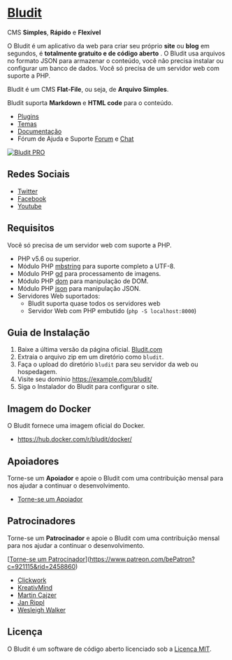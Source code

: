 [Bludit](https://www.bludit.com/)
================================
CMS **Simples**, **Rápido** e **Flexível**

O Bludit é um aplicativo da web para criar seu próprio **site** ou **blog** em segundos, é **totalmente gratuito e de código aberto** . O Bludit usa arquivos no formato JSON para armazenar o conteúdo, você não precisa instalar ou configurar um banco de dados. Você só precisa de um servidor web com suporte a PHP.

Bludit é um CMS **Flat-File**, ou seja, de **Arquivo Simples**.

Bludit suporta **Markdown** e **HTML code** para o conteúdo.

- [Plugins](https://plugins.bludit.com)
- [Temas](https://themes.bludit.com)
- [Documentação](https://docs.bludit.com)
- Fórum de Ajuda e Suporte [Forum](https://forum.bludit.org) e [Chat](https://gitter.im/bludit/support)

[![Bludit PRO](https://img.shields.io/badge/Bludit-PRO-blue.svg)](https://pro.bludit.com/)

Redes Sociais
---------------

- [Twitter](https://twitter.com/bludit)
- [Facebook](https://www.facebook.com/bluditcms)
- [Youtube](https://www.youtube.com/channel/UCuLu0Z_CHBsTiYTDz129x9Q?view_as=subscriber)

Requisitos
------------

Você só precisa de um servidor web com suporte a PHP.

- PHP v5.6 ou superior.
- Módulo PHP [mbstring](http://php.net/manual/en/book.mbstring.php) para suporte completo a UTF-8.
- Módulo PHP [gd](http://php.net/manual/en/book.image.php) para processamento de imagens.
- Módulo PHP [dom](http://php.net/manual/en/book.dom.php) para manipulação de DOM.
- Módulo PHP [json](http://php.net/manual/en/book.json.php) para manipulação JSON.
- Servidores Web suportados:
   * Bludit suporta quase todos os servidores web
   * Servidor Web com PHP embutido (`php -S localhost:8000`)

Guia de Instalação
------------------

1. Baixe a última versão da página oficial. [Bludit.com](https://www.bludit.com)
2. Extraia o arquivo zip em um diretório como `bludit`.
3. Faça o upload do diretório `bludit` para seu servidor da web ou hospedagem.
4. Visite seu domínio https://example.com/bludit/
5. Siga o Instalador do Bludit para configurar o site.

Imagem do Docker
-----------------
O Bludit fornece uma imagem oficial do Docker.
- https://hub.docker.com/r/bludit/docker/

Apoiadores
----------
Torne-se um **Apoiador** e apoie o Bludit com uma contribuição mensal para nos ajudar a continuar o desenvolvimento.
- [Torne-se um Apoiador](https://www.patreon.com/bePatron?c=921115&rid=2458859)

Patrocinadores
--------
Torne-se um **Patrocinador** e apoie o Bludit com uma contribuição mensal para nos ajudar a continuar o desenvolvimento.

[[Torne-se um Patrocinador](https://img.shields.io/badge/Become%20a%20Sponsor--green.svg)](https://www.patreon.com/bePatron?c=921115&rid=2458860)

- <a href="https://www.patreon.com/clickwork" target="_blank">Clickwork</a>
- <a href="https://www.patreon.com/user/creators?u=10331784" target="_blank">KreativMind</a>
- <a href="https://www.patreon.com/user/creators?u=3969453" target="_blank">Martin Cajzer</a>
- <a href="https://www.patreon.com/user/creators?u=12261033" target="_blank">Jan Rippl</a>
- <a href="https://www.patreon.com/user/creators?u=9828204" target="_blank">Wesleigh Walker</a>

Licença
-------
O Bludit é um software de código aberto licenciado sob a [Licença MIT](https://tldrlegal.com/license/mit-license).
